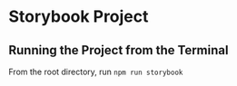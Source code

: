 # Storybook Project

## Running the Project from the Terminal

From the root directory, run `npm run storybook`
